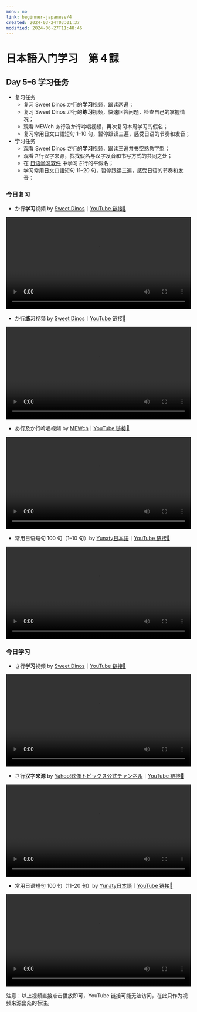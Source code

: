 ```yaml
---
menu: no
link: beginner-japanese/4
created: 2024-03-24T03:01:37
modified: 2024-06-27T11:48:46
---
```


# 日本語入门学习　第４課

## Day 5–6 学习任务

- 复习任务
	- 复习 Sweet Dinos か行的**学习**视频，跟读两遍；
	- 复习 Sweet Dinos か行的**练习**视频，快速回答问题，检查自己的掌握情况；
	- 观看 MEWch あ行及か行吟唱视频，再次复习本周学习的假名；
	- 复习常用日文口語短句 1–10 句，暂停跟读三遍，感受日语的节奏和发音；
- 学习任务
	- 观看 Sweet Dinos さ行的**学习**视频，跟读三遍并书空熟悉字型；
	- 观看さ行汉字来源，找找假名与汉字发音和书写方式的共同之处；
	- 在 [日语学习软件](https://minielephant.net/beginner-japanese/#apps) 中学习さ行的平假名；
	- 学习常用日文口語短句 11–20 句，暂停跟读三遍，感受日语的节奏和发音；

### 今日复习

- か行**学习**视频 by [Sweet Dinos](https://www.youtube.com/@SweetDinos/videos)｜[YouTube 链接🔗](https://youtu.be/jlxNQ0G-YhY?si=1iDY3qeNaX-tD9BO)

<video width="100%" height="auto" controls>
  <source src="https://mini-elephant-1318622621.cos.ap-chongqing.myqcloud.com/2024/06/23/learn-hiragana-alphabet-characters-lesson-2.mp4" type="video/mp4">
</video>

- か行**练习**视频 by [Sweet Dinos](https://www.youtube.com/@SweetDinos/videos)｜[YouTube 链接🔗](https://youtu.be/aiXez-IUcKA?si=MO8zs-zzvlUyK6cm)

<video width="100%" height="auto" controls>
  <source src="https://mini-elephant-1318622621.cos.ap-chongqing.myqcloud.com/2024/06/25/learn-hiragana-alphabet-characters-practice-2.mp4" type="video/mp4">
</video>

- あ行及か行吟唱视频 by [MEWch](https://www.youtube.com/@mewch3344)｜[YouTube 链接🔗](https://youtu.be/ecPVGGQ2GIM?si=uN0hHz9ZYEl2nAg4)

<video width="100%" height="auto" controls>
  <source src="https://mini-elephant-1318622621.cos.ap-chongqing.myqcloud.com/2024/06/25/japanese-hiragana-alphabet-song-a-ka-row.mp4" type="video/mp4">
</video>

- 常用日语短句 100 句（1–10 句）by [Yunaty日本語](https://www.youtube.com/@yunaty7700)｜[YouTube 链接🔗](https://youtu.be/v22JJP1GBAI?si=pwQ8u15OKfqNQZpD)

<video width="100%" height="auto" controls>
  <source src="https://mini-elephant-1318622621.cos.ap-chongqing.myqcloud.com/2024/06/23/1-10-japanese-sentences.mp4" type="video/mp4">
</video>

### 今日学习

- さ行**学习**视频 by [Sweet Dinos](https://www.youtube.com/@SweetDinos/videos)｜[YouTube 链接🔗](https://youtu.be/e4SXFcNcomQ?si=ovH0WSfSSDAcIHHf)

<video width="100%" height="auto" controls>
  <source src="https://mini-elephant-1318622621.cos.ap-chongqing.myqcloud.com/2024/06/25/learn-hiragana-alphabet-characters-lesson-3.mp4" type="video/mp4">
</video>

- さ行**汉字来源** by [Yahoo!映像トピックス公式チャンネル](https://www.youtube.com/@yahoo4559)｜[YouTube 链接🔗](https://youtu.be/PQmTf3E8kT4?si=vFun7JsiKWc79Yn2)

<video width="100%" height="auto" controls>
  <source src="https://mini-elephant-1318622621.cos.ap-chongqing.myqcloud.com/2024/06/25/sa-hiragana-kanji.mp4" type="video/mp4">
</video>

- 常用日语短句 100 句（11–20 句）by [Yunaty日本語](https://www.youtube.com/@yunaty7700)｜[YouTube 链接🔗](https://youtu.be/v22JJP1GBAI?si=pwQ8u15OKfqNQZpD)

<video width="100%" height="auto" controls>
  <source src="https://mini-elephant-1318622621.cos.ap-chongqing.myqcloud.com/2024/06/25/11-20-japanese-sentences.mp4" type="video/mp4">
</video>

<span class="caption">注意：以上视频直接点击播放即可，YouTube 链接可能无法访问，在此只作为视频来源出处的标注。</span>